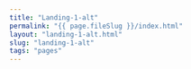 ```yaml
---
title: "Landing-1-alt"
permalink: "{{ page.fileSlug }}/index.html"
layout: "landing-1-alt.html"
slug: "landing-1-alt"
tags: "pages"
---
```



